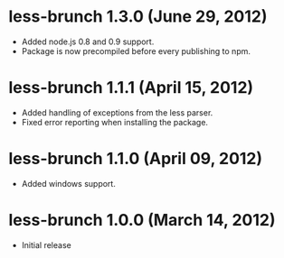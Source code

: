 # less-brunch 1.3.0 (June 29, 2012)
* Added node.js 0.8 and 0.9 support.
* Package is now precompiled before every publishing to npm.

# less-brunch 1.1.1 (April 15, 2012)
* Added handling of exceptions from the less parser.
* Fixed error reporting when installing the package.

# less-brunch 1.1.0 (April 09, 2012)
* Added windows support.

# less-brunch 1.0.0 (March 14, 2012)
* Initial release
